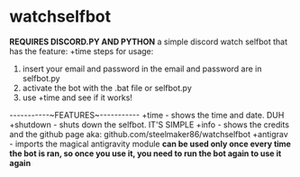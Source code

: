 # watchselfbot
**REQUIRES DISCORD.PY AND PYTHON**
a simple discord watch selfbot that has the feature: +time
steps for usage: 
1. insert your email and password in the email and password are in selfbot.py
2. activate the bot with the .bat file or selfbot.py
3. use +time and see if it works!

-----------~FEATURES~-----------
+time - shows the time and date. DUH
+shutdown - shuts down the selfbot. IT'S SIMPLE
+info - shows the credits and the github page aka: github.com/steelmaker86/watchselfbot
+antigrav - imports the magical antigravity module **can be used only once every time the bot is ran, so once you use it,  you need to run the bot again to use it again**
